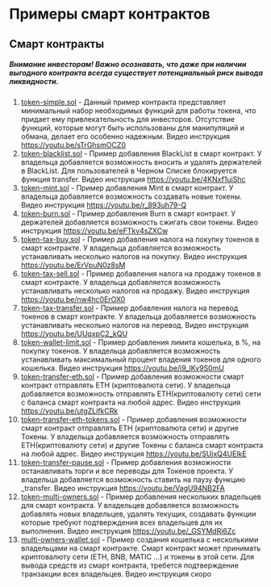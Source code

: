 # Примеры смарт контрактов

## Смарт контракты
##### Внимание инвесторам! Важно осознавать, что даже при наличии выгодного контракта всегда существует потенциальный риск вывода ликвидности.
1. [token-simple.sol](token-simple.sol) - Данный пример контракта представляет минимальный набор необходимых функций для работы токена, что придает ему привлекательность для инвесторов. Отсутствие функций, которые могут быть использованы для манипуляций и обмана, делает его особенно надежным. Видео инструкция https://youtu.be/sTrGhsmOCZ0
2. [token-blacklist.sol](token-blacklist.sol) - Пример добавления BlackList в смарт контракт. У владельца добавляется возможность вносить и удалять держателей в BlackList. Для пользователей в Черном Списке блокируется функция transfer. Видео инструкция https://youtu.be/4KNxf1uiShc
3. [token-mint.sol](token-mint.sol) - Пример добавления Mint в смарт контракт. У владельца добавляется возможность создавать новые токены. Видео инструкция https://youtu.be/r_893uh79-Q
4. [token-burn.sol](token-burn.sol) - Пример добавления Burn в смарт контракт. У держателей добавляется возможность сжигать свои токены. Видео инструкция https://youtu.be/eFTky4sZXCw
5. [token-tax-buy.sol](token-tax-buy.sol) - Пример добавления налога на покупку токенов в смарт контракте. У владельца добавляется возможность устанавливать несколько налогов на покупку. Видео инструкция https://youtu.be/ErVpuN0z8sM
6. [token-tax-sell.sol](token-tax-sell.sol) - Пример добавления налога на продажу токенов в смарт контракте. У владельца добавляется возможность устанавливать несколько налогов на продажу. Видео инструкция https://youtu.be/nw4hc0ErOX0
7. [token-tax-transfer.sol](token-tax-transfer.sol) - Пример добавления налога на перевод токенов в смарт контракте. У владельца добавляется возможность устанавливать несколько налогов на перевод. Видео инструкция https://youtu.be/UUqxpC2_kQU
8. [token-wallet-limit.sol](token-wallet-limit.sol) - Пример добавления лимита кошелька, в %, на покупку токенов. У владельца добавляется возможность устанавливать максимальный процент владения токенов для одного кошелька. Видео инструкция https://youtu.be/i9_lKv9S0mU
9. [token-transfer-eth.sol](token-transfer-eth.sol) - Пример добавления возможности смарт контракт отправлять ETH (криптовалюта сети). У владельца добавляется возможность отправлять ETH(криптовалюту сети) сети с баланса смарт контракта на любой адрес. Видео инструкция https://youtu.be/utgZLifkCRk
10. [token-transfer-eth-tokens.sol](token-transfer-eth-tokens.sol) - Пример добавления возможности смарт контракт отправлять ETH (криптовалюта сети) и другие Токены. У владельца добавляется возможность отправлять ETH(криптовалюту сети) и другие Токены с баланса смарт контракта на любой адрес. Видео инструкция https://youtu.be/SUjxQ4UElkE
11. [token-transfer-pause.sol](token-transfer-pause.sol) - Пример добавления возможности останавливать торги и все переводы для Токенов проекта. У владельца добавляется возможность ставить на паузу функцию _transfer. Видео инструкция https://youtu.be/VagU94NB2FA
12. [token-multi-owners.sol](token-multi-owners.sol) - Пример добавления нескольких владельцев для смарт контракта. У владельцев добавляется возможность добавлять новых владельцев, удалять текущих, создавать функции которые требуют подтверждения всех владельцев для их выполнения. Видео инструкция https://youtu.be/_GSYMdRi6Zc
13. [multi-owners-wallet.sol](multi-owners-wallet.sol) - Пример создания кошелька с несколькими владельцами на смарт контракте. Смарт контракт может принимать криптовалюту сети (ETH, BNB, MATIC ...) и токены в этой сети. Для вывода средств из смарт контракта, требется подтверждение транзакции всех владельцев. Видео инструкция скоро